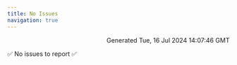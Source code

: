 ```yaml
---
title: No Issues
navigation: true
---
```


<p style="text-align:right;color:#cccs">
Generated Tue, 16 Jul 2024 14:07:46 GMT
</p>
<p>✅ No issues to report ✅</p>



